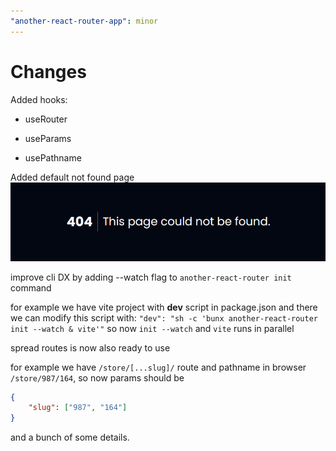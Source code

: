 ```yaml
---
"another-react-router-app": minor
---
```


# Changes

Added hooks:

- useRouter

- useParams

- usePathname

Added default not found page
![Example of not-found page](image.png)

improve cli DX
by adding --watch flag to `another-react-router init` command

for example we have vite project with **dev** script in package.json
and there we can modify this script with:
`"dev": "sh -c 'bunx another-react-router init --watch & vite'"`
so now `init --watch` and `vite` runs in parallel

spread routes is now also ready to use

for example we have `/store/[...slug]/` route
and pathname in browser `/store/987/164`, so now params should be

```json
{
	"slug": ["987", "164"]
}
```

and a bunch of some details.
